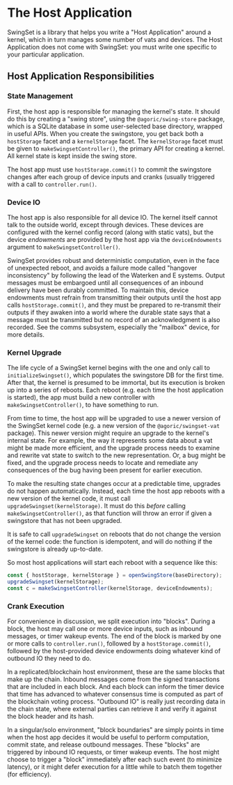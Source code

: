 # The Host Application

SwingSet is a library that helps you write a "Host Application" around a kernel, which in turn manages some number of vats and devices. The Host Application does not come with SwingSet: you must write one specific to your particular application.

## Host Application Responsibilities

### State Management

First, the host app is responsible for managing the kernel's state. It should do this by creating a "swing store", using the `@agoric/swing-store` package, which is a SQLite database in some user-selected base directory, wrapped in useful APIs. When you create the swingstore, you get back both a `hostStorage` facet and a `kernelStorage` facet. The `kernelStorage` facet must be given to `makeSwingsetController()`, the primary API for creating a kernel. All kernel state is kept inside the swing store.

The host app must use `hostStorage.commit()` to commit the swingstore changes after each group of device inputs and cranks (usually triggered with a call to `controller.run()`.

### Device IO

The host app is also responsible for all device IO. The kernel itself cannot talk to the outside world, except through devices. These devices are configured with the kernel config record (along with static vats), but the device *endowments* are provided by the host app via the `deviceEndowments` argument to `makeSwingsetController()`.

SwingSet provides robust and deterministic computation, even in the face of unexpected reboot, and avoids a failure mode called "hangover inconsistency" by following the lead of the Waterken and E systems. Output messages must be embargoed until all consequences of an inbound delivery have been durably committed. To maintain this, device endowments must refrain from transmitting their outputs until the host app calls `hostStorage.commit()`, and they must be prepared to re-transmit their outputs if they awaken into a world where the durable state says that a message must be transmitted but no record of an acknowledgment is also recorded. See the comms subsystem, especially the "mailbox" device, for more details.

### Kernel Upgrade

The life cycle of a SwingSet kernel begins with the one and only call to `initializeSwingset()`, which populates the swingstore DB for the first time. After that, the kernel is presumed to be immortal, but its execution is broken up into a series of reboots. Each reboot (e.g. each time the host application is started), the app must build a new controller with `makeSwingsetController()`, to have something to run.

From time to time, the host app will be upgraded to use a newer version of the SwingSet kernel code (e.g. a new version of the `@agoric/swingset-vat` package). This newer version might require an upgrade to the kernel's internal state. For example, the way it represents some data about a vat might be made more efficient, and the upgrade process needs to examine and rewrite vat state to switch to the new representation. Or, a bug might be fixed, and the upgrade process needs to locate and remediate any consequences of the bug having been present for earlier execution.

To make the resulting state changes occur at a predictable time, upgrades do not happen automatically. Instead, each time the host app reboots with a new version of the kernel code, it must call `upgradeSwingset(kernelStorage)`. It must do this *before* calling `makeSwingsetController()`, as that function will throw an error if given a swingstore that has not been upgraded.

It is safe to call `upgradeSwingset` on reboots that do not change the version of the kernel code: the function is idempotent, and will do nothing if the swingstore is already up-to-date.

So most host applications will start each reboot with a sequence like this:

```js
const { hostStorage, kernelStorage } = openSwingStore(baseDirectory);
upgradeSwingset(kernelStorage);
const c = makeSwingsetController(kernelStorage, deviceEndowments);
```

### Crank Execution

For convenience in discussion, we split execution into "blocks". During a block, the host may call one or more device inputs, such as inbound messages, or timer wakeup events. The end of the block is marked by one or more calls to `controller.run()`, followed by a `hostStorage.commit()`, followed by the host-provided device endowments doing whatever kind of outbound IO they need to do.

In a replicated/blockchain host environment, these are the same blocks that make up the chain. Inbound messages come from the signed transactions that are included in each block. And each block can inform the timer device that time has advanced to whatever consensus time is computed as part of the blockchain voting process. "Outbound IO" is really just recording data in the chain state, where external parties can retrieve it and verify it against the block header and its hash.

In a singular/solo environment, "block boundaries" are simply points in time when the host app decides it would be useful to perform computation, commit state, and release outbound messages. These "blocks" are triggered by inbound IO requests, or timer wakeup events. The host might choose to trigger a "block" immediately after each such event (to minimize latency), or it might defer execution for a little while to batch them together (for efficiency).
